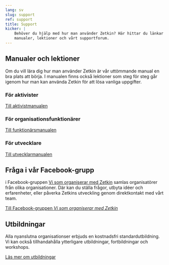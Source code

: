```yaml
---
lang: sv
slug: support
ref: support
title: Support
kicker: |
    Behöver du hjälp med hur man använder Zetkin? Här hittar du länkar till
    manualer, lektioner och vårt supportforum.
---
```


## Manualer och lektioner
Om du vill lära dig hur man använder Zetkin är vår uttömmande manual en bra
plats att börja. I manualen finns också lektioner som steg för steg går igenom
hur man kan använda Zetkin för att lösa vanliga uppgifter.

### För aktivister

[Till aktivistmanualen](http://manual.zetkin.org/sv/for-aktivister)

### För organisationsfunktionärer

[Till funktionärsmanualen](http://manual.zetkin.org/sv/for-funktionarer)

### För utvecklare

[Till utvecklarmanualen](http://manual.zetkin.org/sv/for-utvecklare)

## Fråga i vår Facebook-grupp
i Facebook-gruppen [Vi som organiserar med Zetkin](https://www.facebook.com/groups/594884747369100/)
samlas organisatörer från olika organisationer. Där kan du ställa frågor, utbyta
idéer och erfarenheter, eller påverka Zetkins utveckling genom direktkontakt med
vårt team.

[Till Facebook-gruppen _Vi som organiserar med Zetkin_](https://www.facebook.com/groups/594884747369100/)

## Utbildningar
Alla nyanslutna organisationser erbjuds en kostnadsfri standardutbildning. Vi
kan också tillhandahålla ytterligare utbildningar, fortbildningar och workshops.

[Läs mer om utbildningar](/sv/support/utbildningar)
